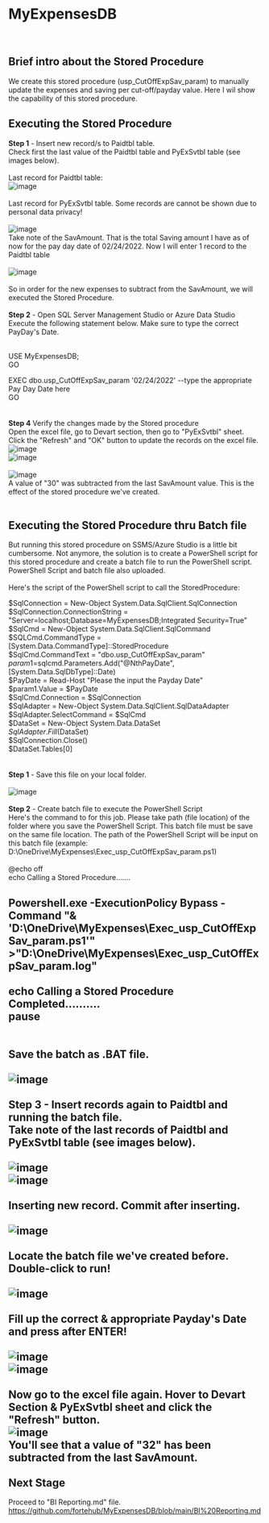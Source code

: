 # **MyExpensesDB**
<br/>

**Brief intro about the Stored Procedure**
----------------------------------------------------------------------------------------------------------------------------------
We create this stored procedure (usp_CutOffExpSav_param) to manually update the expenses and saving per cut-off/payday value. Here I wil show the capability of this stored procedure.
<br/>

**Executing the Stored Procedure**
----------------------------------------------------------------------------------------------------------------------------------
**Step 1** - Insert new record/s to Paidtbl table.  <br/>
Check first the last value of the Paidtbl table and PyExSvtbl table (see images below).
<br/>
<br/>
Last record for Paidtbl table:              <br/>
![image](https://user-images.githubusercontent.com/95063830/157241927-a3165485-f7b1-4a66-9681-700dd1e04868.png)
<br/>
<br/>
Last record for PyExSvtbl table. Some records are cannot be shown due to personal data privacy!  <br/>
<br/>
![image](https://user-images.githubusercontent.com/95063830/157241669-a44ddc82-013e-4ece-894f-49193a01524d.png)
<br/>
Take note of the SavAmount. That is the total Saving amount I have as of now for the pay day date of 02/24/2022. Now I will enter 1 record to the Paidtbl table <br/>
<br/>
![image](https://user-images.githubusercontent.com/95063830/157242294-a5e39d99-3f15-4ee8-aab9-0b4a965a3d25.png)
<br/>
<br/>
So in order for the new expenses to subtract from the SavAmount, we will executed the Stored Procedure.
<br/>
<br/>
**Step 2** - Open SQL Server Management Studio or Azure Data Studio <br/>
Execute the following statement below. Make sure to type the correct PayDay's Date.<br/>
<br/>

USE MyExpensesDB;         <br/>
GO                        <br/>

EXEC dbo.usp_CutOffExpSav_param '02/24/2022' --type the appropriate Pay Day Date here   <br/>
GO    <br/>
<br/>
<br/>
**Step 4** Verify the changes made by the Stored procedure  <br/>
Open the excel file, go to Devart section, then go to "PyExSvtbl" sheet. Click the "Refresh" and "OK" button to update the records on the excel file.
<br/>
![image](https://user-images.githubusercontent.com/95063830/157243772-8499aaa9-41ba-41e4-86fe-9793cbeacc72.png)
<br/>
![image](https://user-images.githubusercontent.com/95063830/157243824-0a3557f4-1415-4e7a-a79b-f69e1521bb32.png)
<br/>
<br/>
![image](https://user-images.githubusercontent.com/95063830/157244112-306d0261-48f4-44fb-8cb4-a60d40804f5b.png)
<br/>
A value of "30" was subtracted from the last SavAmount value. This is the effect of the stored procedure we've created.<br/>
<br/>

**Executing the Stored Procedure thru Batch file**
----------------------------------------------------------------------------------------------------------------------------------
But running this stored procedure on SSMS/Azure Studio is a little bit cumbersome. Not anymore, the solution is to create a PowerShell script for this stored procedure and create a batch file to run the PowerShell script. PowerShell Script and batch file also uploaded.
<br/>
<br/>
Here's the script of the PowerShell script to call the StoredProcedure:                                 <br/>

$SqlConnection = New-Object System.Data.SqlClient.SqlConnection                                         <br/>
$SqlConnection.ConnectionString = "Server=localhost;Database=MyExpensesDB;Integrated Security=True"     <br/>
$SqlCmd = New-Object System.Data.SqlClient.SqlCommand                                                   <br/>
$SQLCmd.CommandType = [System.Data.CommandType]::StoredProcedure                                        <br/>
$SqlCmd.CommandText = "dbo.usp_CutOffExpSav_param"                                                      <br/>
$param1=$sqlcmd.Parameters.Add("@NthPayDate", [System.Data.SqlDbType]::Date)                            <br/>
$PayDate = Read-Host "Please the input the Payday Date"                                                 <br/>
$param1.Value = $PayDate                                                                                <br/>
$SqlCmd.Connection = $SqlConnection                                                                     <br/>
$SqlAdapter = New-Object System.Data.SqlClient.SqlDataAdapter                                           <br/>
$SqlAdapter.SelectCommand = $SqlCmd                                                                     <br/>
$DataSet = New-Object System.Data.DataSet                                                               <br/>
$SqlAdapter.Fill($DataSet)                                                                              <br/>
$SqlConnection.Close()                                                                                  <br/>
$DataSet.Tables[0]                                                                                      <br/>
<br/>
<br/>
**Step 1** - Save this file on your local folder.
<br/>
<br/>
![image](https://user-images.githubusercontent.com/95063830/157246098-3ef6c1df-1145-4507-bc2d-b453eb78538a.png)
<br/>
<br/>
**Step 2** - Create batch file to execute the PowerShell Script     <br/>
Here's the command to for this job. Please take path (file location) of the folder where you save the PowerShell Script. This batch file must be save on the same file location. The path of the PowerShell Script will be input on this batch file (example: D:\OneDrive\MyExpenses\Exec_usp_CutOffExpSav_param.ps1)
<br/>
<br/>
@echo off                                                 <br/>
echo Calling a Stored Procedure.......                    <br/>

Powershell.exe -ExecutionPolicy Bypass -Command "& 'D:\OneDrive\MyExpenses\Exec_usp_CutOffExpSav_param.ps1'" >"D:\OneDrive\MyExpenses\Exec_usp_CutOffExpSav_param.log"  <br/>
<br/>
echo Calling a Stored Procedure Completed.......... <br/>
pause <br/>
<br/>
<br/>
Save the batch as .BAT file.
<br/>
<br/>
![image](https://user-images.githubusercontent.com/95063830/157247036-c70767c2-e6f1-4a80-af8f-f3fa13df3e84.png)
<br/>
<br/>
**Step 3** - Insert records again to Paidtbl and running the batch file.<br/>
Take note of the last records of Paidtbl and PyExSvtbl table (see images below).
<br/>
<br/>
![image](https://user-images.githubusercontent.com/95063830/157247392-1f4b60ee-8703-4b45-9fe9-05fd9a274d17.png)
<br/>
![image](https://user-images.githubusercontent.com/95063830/157244112-306d0261-48f4-44fb-8cb4-a60d40804f5b.png)
<br/>
<br/>
Inserting new record. Commit after inserting.
<br/>
<br/>
![image](https://user-images.githubusercontent.com/95063830/157247728-58f00976-9bc8-48e9-9aaf-d76cc8937f0f.png)
<br/>
<br/>
Locate the batch file we've created before. Double-click to run!
<br/>
<br/>
![image](https://user-images.githubusercontent.com/95063830/157248048-54d3dda3-c79d-49f0-8347-c0c79fe2fde0.png)
<br/>
<br/>
Fill up the correct & appropriate Payday's Date and press after ENTER!
<br/>
<br/>
![image](https://user-images.githubusercontent.com/95063830/157248315-3db5e03d-35fa-463f-aea2-268bf574aa04.png)
<br/>
![image](https://user-images.githubusercontent.com/95063830/157248403-ba63267c-a6d5-4095-a55f-76f70e31c295.png)
<br/>
<br/>
Now go to the excel file again. Hover to Devart Section & PyExSvtbl sheet and click the "Refresh" button. 
<br/>
![image](https://user-images.githubusercontent.com/95063830/157248643-27e447a7-f849-4c2e-96fd-2c9477c579e7.png)
<br/>
You'll see that a value of "32" has been subtracted from the last SavAmount.
<br/>
<br/>
**Next Stage**
-----------------------------------------------------------------------------------------------------------------------------------
Proceed to "BI Reporting.md" file.
https://github.com/fortehub/MyExpensesDB/blob/main/BI%20Reporting.md

